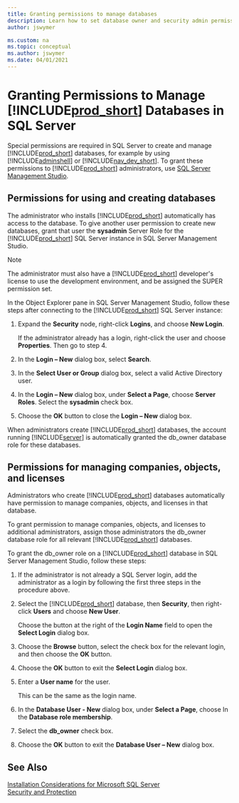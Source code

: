 ```yaml
---
title: Granting permissions to manage databases
description: Learn how to set database owner and security admin permissions in SQL Server for your Business Central solution.
author: jswymer

ms.custom: na
ms.topic: conceptual
ms.author: jswymer
ms.date: 04/01/2021
---
```

# Granting Permissions to Manage [!INCLUDE[prod_short](../developer/includes/prod_short.md)] Databases in SQL Server

Special permissions are required in SQL Server to create and manage [!INCLUDE[prod_short](../developer/includes/prod_short.md)] databases, for example by using [!INCLUDE[adminshell](../developer/includes/adminshell.md)] or [!INCLUDE[nav_dev_short](../developer/includes/nav_dev_short_md.md)]. To grant these permissions to [!INCLUDE[prod_short](../developer/includes/prod_short.md)] administrators, use [SQL Server Management Studio](/sql/ssms/sql-server-management-studio-ssms).  

## Permissions for using and creating databases
  
The administrator who installs [!INCLUDE[prod_short](../developer/includes/prod_short.md)] automatically has access to the database. To give another user permission to create new databases, grant that user the **sysadmin** Server Role for the [!INCLUDE[prod_short](../developer/includes/prod_short.md)] SQL Server instance in SQL Server Management Studio.  
  
> [!NOTE]  
> The administrator must also have a [!INCLUDE[prod_short](../developer/includes/prod_short.md)] developer's license to use the development environment, and be assigned the SUPER permission set.  
  
In the Object Explorer pane in SQL Server Management Studio, follow these steps after connecting to the [!INCLUDE[prod_short](../developer/includes/prod_short.md)] SQL Server instance:  
  
1.  Expand the **Security** node, right-click **Logins**, and choose **New Login**.  
  
     If the administrator already has a login, right-click the user and choose **Properties**. Then go to step 4.  
  
2.  In the **Login – New** dialog box, select **Search**.  
  
3.  In the **Select User or Group** dialog box, select a valid Active Directory user.  
  
4.  In the **Login – New** dialog box, under **Select a Page**, choose **Server Roles**. Select the **sysadmin** check box.  
  
5.  Choose the **OK** button to close the **Login – New** dialog box.  
  
When administrators create [!INCLUDE[prod_short](../developer/includes/prod_short.md)] databases, the account running [!INCLUDE[server](../developer/includes/server.md)] is automatically granted the db\_owner database role for these databases.  
  
## Permissions for managing companies, objects, and licenses
  
Administrators who create [!INCLUDE[prod_short](../developer/includes/prod_short.md)] databases automatically have permission to manage companies, objects, and licenses in that database.  
  
To grant permission to manage companies, objects, and licenses to additional administrators, assign those administrators the db\_owner database role for all relevant [!INCLUDE[prod_short](../developer/includes/prod_short.md)] databases.  
  
To grant the db_owner role on a [!INCLUDE[prod_short](../developer/includes/prod_short.md)] database in SQL Server Management Studio, follow these steps:  
  
1.  If the administrator is not already a SQL Server login, add the administrator as a login by following the first three steps in the procedure above.  
  
2.  Select the [!INCLUDE[prod_short](../developer/includes/prod_short.md)] database, then **Security**, then right-click **Users** and choose **New User**.  
  
     Choose the button at the right of the **Login Name** field to open the **Select Login** dialog box.  
  
3.  Choose the **Browse** button, select the check box for the relevant login, and then choose the **OK** button.  
  
4.  Choose the **OK** button to exit the **Select Login** dialog box.  
  
5.  Enter a **User name** for the user.  
  
     This can be the same as the login name.  
  
6.  In the **Database User - New** dialog box, under **Select a Page**, choose In the **Database role membership**.  
  
7.  Select the **db_owner** check box.  
  
8.  Choose the **OK** button to exit the **Database User – New** dialog box.  
  
## See Also  
[Installation Considerations for Microsoft SQL Server](../deployment/installation-considerations-for-microsoft-sql-server.md)  
[Security and Protection](security-and-protection.md)  